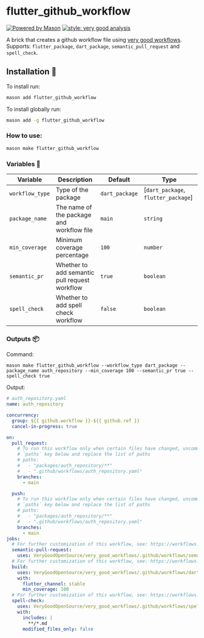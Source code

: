 # flutter_github_workflow

[![Powered by Mason](https://img.shields.io/endpoint?url=https%3A%2F%2Ftinyurl.com%2Fmason-badge)][1]
[![style: very good analysis][analysis_badge]][analysis_badge_link]

A brick that creates a github workflow file using [very good workflows][2]. Supports: `flutter_package`, `dart_package`, `semantic_pull_request` and `spell_check`.

## Installation 🚀️

To install run:

```sh
mason add flutter_github_workflow
```

To install globally run:

```sh
mason add -g flutter_github_workflow
```

### How to use:

```sh
mason make flutter_github_workflow
```

### Variables 🧩️

| Variable        | Description                                   | Default        | Type                                |
| --------------- | --------------------------------------------- | -------------- | ----------------------------------- |
| `workflow_type` | Type of the package                           | `dart_package` | [`dart_package`, `flutter_package`] |
| `package_name`  | The name of the package and workflow file     | `main`         | `string`                            |
| `min_coverage`  | Minimum coverage percentage                   | `100`          | `number`                            |
| `semantic_pr`   | Whether to add semantic pull request workflow | `true`         | `boolean`                           |
| `spell_check`   | Whether to add spell check workflow           | `false`        | `boolean`                           |

### Outputs 📦️

Command:

```
mason make flutter_github_workflow --workflow_type dart_package --package_name auth_repository --min_coverage 100 --semantic_pr true --spell_check true
```

Output:

```yaml
# auth_repository.yaml
name: auth_repository

concurrency:
  group: ${{ github.workflow }}-${{ github.ref }}
  cancel-in-progress: true

on:
  pull_request:
    # To run this workflow only when certain files have changed, uncomment the
    # `paths` key below and replace the list of paths
    # paths:
    #   - "packages/auth_repository/**"
    #   - ".github/workflows/auth_repository.yaml"
    branches:
      - main

  push:
    # To run this workflow only when certain files have changed, uncomment the
    # `paths` key below and replace the list of paths
    # paths:
    #   - "packages/auth_repository/**"
    #   - ".github/workflows/auth_repository.yaml"
    branches:
      - main
jobs:
  # For further customization of this workflow, see: https://workflows.vgv.dev/docs/workflows/semantic_pull_request
  semantic-pull-request:
    uses: VeryGoodOpenSource/very_good_workflows/.github/workflows/semantic_pull_request.yml@v1
  # For further customization of this workflow, see: https://workflows.vgv.dev/docs/workflows/dart_package
  build:
    uses: VeryGoodOpenSource/very_good_workflows/.github/workflows/dart_package.yml@v1
    with:
      flutter_channel: stable
      min_coverage: 100
  # For further customization of this workflow, see: https://workflows.vgv.dev/docs/workflows/spell_check
  spell-check:
    uses: VeryGoodOpenSource/very_good_workflows/.github/workflows/spell_check.yml@v1
    with:
      includes: |
        **/*.md
      modified_files_only: false
```

[1]: https://github.com/felangel/mason
[2]: https://workflows.vgv.dev/
[analysis_badge]: https://img.shields.io/badge/style-very_good_analysis-B22C89.svg
[analysis_badge_link]: https://pub.dev/packages/very_good_analysis
